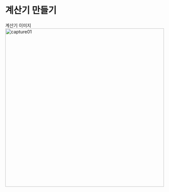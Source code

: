 <H1>계산기 만들기</H1>

계산기 이미지
<img width="500" alt="capture01" src="https://user-images.githubusercontent.com/76245273/104889911-31d49c00-59b2-11eb-8e7f-038821153045.png">
 

